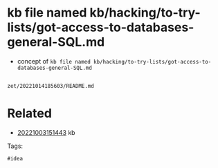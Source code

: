 # kb file named kb/hacking/to-try-lists/got-access-to-databases-general-SQL.md

- concept of `kb file named kb/hacking/to-try-lists/got-access-to-databases-general-SQL.md`

```
```

` zet/20221014185603/README.md `

# Related

- [20221003151443](/zet/20221003151443/README.md) kb

Tags:

    #idea
